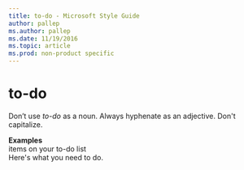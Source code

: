 ```yaml
---
title: to-do - Microsoft Style Guide
author: pallep
ms.author: pallep
ms.date: 11/19/2016
ms.topic: article
ms.prod: non-product specific
---
```


# to-do

Don’t use *to-do* as a noun. Always hyphenate as an adjective. Don't capitalize.

**Examples**  
items on your to-do list  
Here's what you need to do.  
